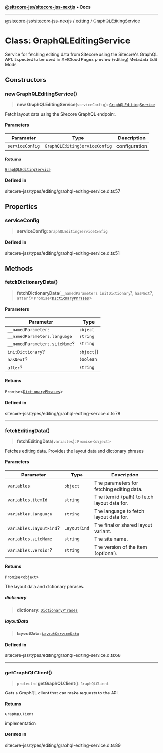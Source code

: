 [**@sitecore-jss/sitecore-jss-nextjs**](../../README.md) • **Docs**

***

[@sitecore-jss/sitecore-jss-nextjs](../../README.md) / [editing](../README.md) / GraphQLEditingService

# Class: GraphQLEditingService

Service for fetching editing data from Sitecore using the Sitecore's GraphQL API.
Expected to be used in XMCloud Pages preview (editing) Metadata Edit Mode.

## Constructors

### new GraphQLEditingService()

> **new GraphQLEditingService**(`serviceConfig`): [`GraphQLEditingService`](GraphQLEditingService.md)

Fetch layout data using the Sitecore GraphQL endpoint.

#### Parameters

| Parameter | Type | Description |
| ------ | ------ | ------ |
| `serviceConfig` | `GraphQLEditingServiceConfig` | configuration |

#### Returns

[`GraphQLEditingService`](GraphQLEditingService.md)

#### Defined in

sitecore-jss/types/editing/graphql-editing-service.d.ts:57

## Properties

### serviceConfig

> **serviceConfig**: `GraphQLEditingServiceConfig`

#### Defined in

sitecore-jss/types/editing/graphql-editing-service.d.ts:51

## Methods

### fetchDictionaryData()

> **fetchDictionaryData**(`__namedParameters`, `initDictionary`?, `hasNext`?, `after`?): `Promise`\<[`DictionaryPhrases`](../../index/interfaces/DictionaryPhrases.md)\>

#### Parameters

| Parameter | Type |
| ------ | ------ |
| `__namedParameters` | `object` |
| `__namedParameters.language` | `string` |
| `__namedParameters.siteName`? | `string` |
| `initDictionary`? | `object`[] |
| `hasNext`? | `boolean` |
| `after`? | `string` |

#### Returns

`Promise`\<[`DictionaryPhrases`](../../index/interfaces/DictionaryPhrases.md)\>

#### Defined in

sitecore-jss/types/editing/graphql-editing-service.d.ts:78

***

### fetchEditingData()

> **fetchEditingData**(`variables`): `Promise`\<`object`\>

Fetches editing data. Provides the layout data and dictionary phrases

#### Parameters

| Parameter | Type | Description |
| ------ | ------ | ------ |
| `variables` | `object` | The parameters for fetching editing data. |
| `variables.itemId` | `string` | The item id (path) to fetch layout data for. |
| `variables.language` | `string` | The language to fetch layout data for. |
| `variables.layoutKind`? | `LayoutKind` | The final or shared layout variant. |
| `variables.siteName` | `string` | The site name. |
| `variables.version`? | `string` | The version of the item (optional). |

#### Returns

`Promise`\<`object`\>

The layout data and dictionary phrases.

##### dictionary

> **dictionary**: [`DictionaryPhrases`](../../index/interfaces/DictionaryPhrases.md)

##### layoutData

> **layoutData**: [`LayoutServiceData`](../../index/interfaces/LayoutServiceData.md)

#### Defined in

sitecore-jss/types/editing/graphql-editing-service.d.ts:68

***

### getGraphQLClient()

> `protected` **getGraphQLClient**(): `GraphQLClient`

Gets a GraphQL client that can make requests to the API.

#### Returns

`GraphQLClient`

implementation

#### Defined in

sitecore-jss/types/editing/graphql-editing-service.d.ts:89
